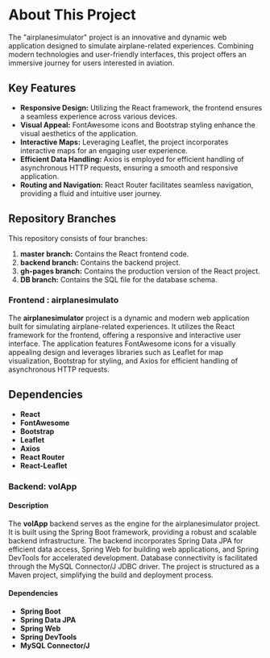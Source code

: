 # About This Project

The "airplanesimulator" project is an innovative and dynamic web application designed to simulate airplane-related experiences. Combining modern technologies and user-friendly interfaces, this project offers an immersive journey for users interested in aviation.

## Key Features

- **Responsive Design:** Utilizing the React framework, the frontend ensures a seamless experience across various devices.
- **Visual Appeal:** FontAwesome icons and Bootstrap styling enhance the visual aesthetics of the application.
- **Interactive Maps:** Leveraging Leaflet, the project incorporates interactive maps for an engaging user experience.
- **Efficient Data Handling:** Axios is employed for efficient handling of asynchronous HTTP requests, ensuring a smooth and responsive application.
- **Routing and Navigation:** React Router facilitates seamless navigation, providing a fluid and intuitive user journey.

## Repository Branches

This repository consists of four branches:

1. **master branch:** Contains the React frontend code.
2. **backend branch:** Contains the backend project.
3. **gh-pages branch:** Contains the production version of the React project.
4. **DB branch:** Contains the SQL file for the database schema.

### Frontend : airplanesimulato

The **airplanesimulator** project is a dynamic and modern web application built for simulating airplane-related experiences. It utilizes the React framework for the frontend, offering a responsive and interactive user interface. The application features FontAwesome icons for a visually appealing design and leverages libraries such as Leaflet for map visualization, Bootstrap for styling, and Axios for efficient handling of asynchronous HTTP requests. 
## Dependencies

- **React** 
- **FontAwesome**
- **Bootstrap** 
- **Leaflet**
- **Axios** 
- **React Router** 
- **React-Leaflet** 

### Backend: volApp

#### Description

The **volApp** backend serves as the engine for the airplanesimulator project. It is built using the Spring Boot framework, providing a robust and scalable backend infrastructure. The backend incorporates Spring Data JPA for efficient data access, Spring Web for building web applications, and Spring DevTools for accelerated development. Database connectivity is facilitated through the MySQL Connector/J JDBC driver. The project is structured as a Maven project, simplifying the build and deployment process.

#### Dependencies

- **Spring Boot**
- **Spring Data JPA**
- **Spring Web**
- **Spring DevTools**
- **MySQL Connector/J**
